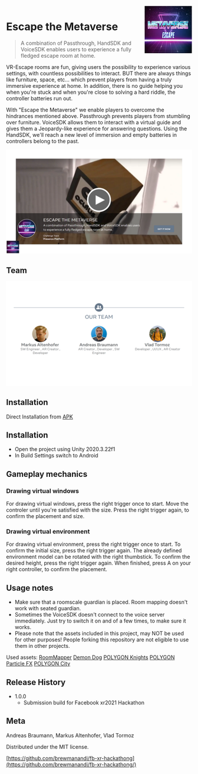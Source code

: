 <img src="readme-assets/logo.jpg" style="float: right; padding-left: 15px; padding-bottom: 15px;">


# Escape the Metaverse
> A combination of Passthrough, HandSDK and VoiceSDK enables users to experience a fully fledged escape room at home.


VR-Escape rooms are fun, giving users the possibility to experience various settings, with countless possibilities to interact. BUT there are always things like furniture, space, etc... which prevent players from having a truly immersive experience at home. In addition, there is no guide helping you when you're stuck and when you're close to solving a hard riddle, the controller batteries run out.

With "Escape the Metaverse" we enable players to overcome the hindrances mentioned above. Passthrough prevents players from stumbling over furniture. VoiceSDK allows them to interact with a virtual guide and gives them a Jeopardy-like experience for answering questions. Using the HandSDK, we'll reach a new level of immersion and empty batteries in controllers belong to the past.

<a href="https://nextcloud.brew.at/index.php/s/mgTJAirPLgeHTk8" title="Submission Video"><img src="readme-assets/video.png" alt="Submission Video" /></a>



## Team
![](readme-assets/OurTeam.png)

## Installation

Direct Installation from [APK](https://nextcloud.brew.at/index.php/s/QKXGaRkPzHzksKc/download?path=%2FFinal%20apk&files=escape-the-metaverse-final.apk)

## Installation

* Open the project using Unity 2020.3.22f1
* In Build Settings switch to Android

## Gameplay mechanics

### Drawing virtual windows
For drawing virtual windows, press the right trigger once to start. Move the controler until you're satisfied with the size. Press the right trigger again, to confirm the placement and size.

### Drawing virtual environment
For drawing virtual environment, press the right trigger once to start. To confirm the initial size, press the right trigger again. The already defined environment model can be rotated with the right thumbstick. To confirm the desired height, press the right trigger again. When finished, press A on your right controller, to confirm the placement.

## Usage notes

* Make sure that a roomscale guardian is placed. Room mapping doesn't work with seated guardian.
* Sometimes the VoiceSDK doesn't connect to the voice server immediately. Just try to switch it on and of a few times, to make sure it works.
* Please note that the assets included in this project, may NOT be used for other purposes! People forking this repository are not eligible to use them in other projects.

Used assets:
[RoomMapper](http://www.pixelplacement.com/site/2021/10/18/roommapper-for-quest-passthrough)
[Demon Dog](https://assetstore.unity.com/packages/3d/characters/creatures/demon-dog-122346)
[POLYGON Knights](https://assetstore.unity.com/packages/3d/environments/fantasy/polygon-knights-low-poly-3d-art-by-synty-83694)
[POLYGON Particle FX](https://assetstore.unity.com/packages/vfx/particles/polygon-particle-fx-low-poly-3d-art-by-synty-168372)
[POLYGON City](https://assetstore.unity.com/packages/3d/environments/urban/polygon-city-low-poly-3d-art-by-synty-95214)

## Release History

* 1.0.0
    * Submission build for Facebook xr2021 Hackathon

## Meta

Andreas Braumann, Markus Altenhofer, Vlad Tormoz

Distributed under the MIT license.

[https://github.com/brewmanandi/fb-xr-hackathong](https://github.com/brewmanandi/fb-xr-hackathong/)
